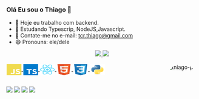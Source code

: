 ### Olá Eu sou o Thiago 👋

- 🔭 Hoje eu trabalho com backend.
- 🌱 Estudando Typescrip, NodeJS,Javascript.
- 💬 Contate-me no e-mail: tcr.thiago@gmail.com
- 😄 Pronouns: ele/dele


<div align="center">
  <a href="https://github.com/thiagocarvalhorodrigues">
  <img height="180em" src="https://github-readme-stats.vercel.app/api?username=thiagocarvalhorodrigues&show_icons=true&theme=dark&include_all_commits=true&count_private=true"/>
  <img height="180em" src="https://github-readme-stats.vercel.app/api/top-langs/?username=thiagocarvalhorodrigues&layout=compact&langs_count=7&theme=dark"/>
</div>
  
  </div>
<div style="display: inline_block"><br>
  <img align="center" alt="thiago-Js" height="30" width="40" src="https://raw.githubusercontent.com/devicons/devicon/master/icons/javascript/javascript-plain.svg">
  <img align="center" alt="thiago-Ts" height="30" width="40" src="https://raw.githubusercontent.com/devicons/devicon/master/icons/typescript/typescript-plain.svg">
  <img align="center" alt="thiago-React" height="30" width="40" src="https://raw.githubusercontent.com/devicons/devicon/master/icons/react/react-original.svg">
  <img align="center" alt="thiago-HTML" height="30" width="40" src="https://raw.githubusercontent.com/devicons/devicon/master/icons/html5/html5-original.svg">
  <img align="center" alt="thiago-CSS" height="30" width="40" src="https://raw.githubusercontent.com/devicons/devicon/master/icons/css3/css3-original.svg">
  <img align="center" alt="thiago-Python" height="30" width="40" src="https://raw.githubusercontent.com/devicons/devicon/master/icons/python/python-original.svg">
  
  <img align="right" alt="thiago-pic" height="150" style="border-radius:50px;" src="https://i.picasion.com/pic92/ace44f2ce6f25af98cc7cfa15abafb8d.gif">
</div>

##


 
<div> 

  <a href="https://instagram.com/tcrthiagoo" target="_blank"><img src="https://img.shields.io/badge/-Instagram-%23E4405F?style=for-the-badge&logo=instagram&logoColor=white" target="_blank"></a>
 <a href="https://discord.gg/wagxzStdcR" target="_blank"><img src="https://img.shields.io/badge/Discord-7289DA?style=for-the-badge&logo=discord&logoColor=white" target="_blank"></a> 
  <a href = "mailto:tcr.thiago@gmail.com"><img src="https://img.shields.io/badge/-Gmail-%23333?style=for-the-badge&logo=gmail&logoColor=white" target="_blank"></a>
  <a href="https://www.linkedin.com/in/thiago-rodrigues-a431891a1" target="_blank"><img src="https://img.shields.io/badge/-LinkedIn-%230077B5?style=for-the-badge&logo=linkedin&logoColor=white" target="_blank"></a> 
 
<!--   ![Snake animation](https://github.com/thiagocarvalhorodrigues/thiagocarvalhorodrigues/blob/output/github-contribution-grid-snake.svg) -->
 
<!-- ![Snake animation](https://github.com/rafaballerini/rafaballerini/blob/output/github-contribution-grid-snake.svg) -->
